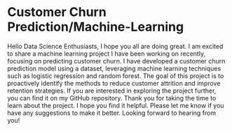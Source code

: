 # Customer Churn Prediction/Machine-Learning
Hello Data Science Enthusiasts,
I hope you all are doing great.
I am excited to share a machine learning project I have been working on recently, focusing on predicting customer churn.
I have developed a customer churn prediction model using a dataset, leveraging machine learning techniques such as logistic regression and random forest. 
The goal of this project is to proactively identify the methods to reduce customer attrition and improve retention strategies.
If you are interested in exploring the project further, you can find it on my GitHub repository.
Thank you for taking the time to learn about the project. I hope you find it helpful. Please let me know if you have any suggestions to make it better.
Looking forward to hearing from you!
